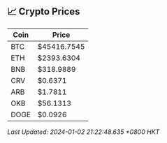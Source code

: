 ## 📈 Crypto Prices

| Coin | Price |
| ---- | ----- |
| BTC | $45416.7545 |
| ETH | $2393.6304 |
| BNB | $318.9889 |
| CRV | $0.6371 |
| ARB | $1.7811 |
| OKB | $56.1313 |
| DOGE | $0.0926 |

_Last Updated: 2024-01-02 21:22:48.635 +0800 HKT_